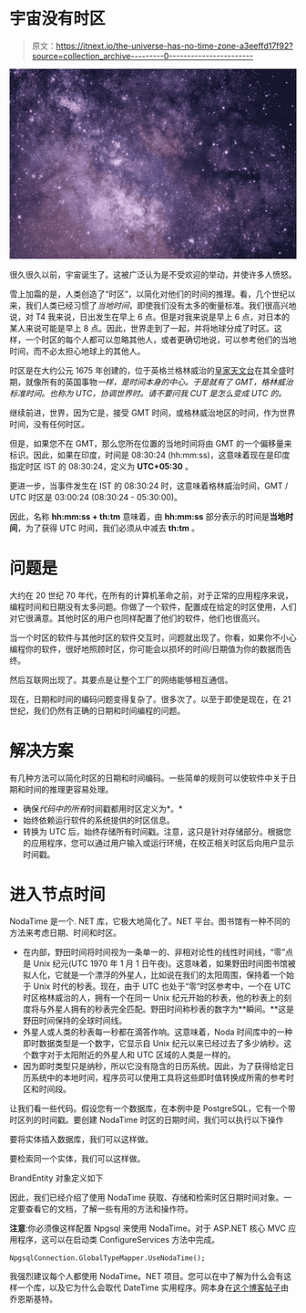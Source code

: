 # 宇宙没有时区

> 原文：<https://itnext.io/the-universe-has-no-time-zone-a3eeffd17f92?source=collection_archive---------0----------------------->

![](img/4bdc3798c819595615dd26477d6d50ed.png)

很久很久以前，宇宙诞生了。这被广泛认为是不受欢迎的举动，并使许多人愤怒。

雪上加霜的是，人类创造了“时区”，以简化对他们的时间的推理。看，几个世纪以来，我们人类已经习惯了*当地时间*，即使我们没有太多的衡量标准。我们很高兴地说，对 T4 我来说，日出发生在早上 6 点。但是对我来说是早上 6 点，对日本的某人来说可能是早上 8 点。因此，世界走到了一起，并将地球分成了时区。这样，一个时区的每个人都可以忽略其他人，或者更确切地说，可以参考他们的当地时间，而不必太担心地球上的其他人。

时区是在大约公元 1675 年创建的，位于英格兰格林威治的[皇家天文台](https://www.rmg.co.uk/royal-observatory)在其全盛时期，就像所有的英国事物*一样，是时间本身的中心。于是就有了 GMT，格林威治标准时间。也称为 UTC，协调世界时。请不要问我 CUT 是怎么变成 UTC 的。*

继续前进，世界，因为它是，接受 GMT 时间，或格林威治地区的时间，作为世界时间，没有任何时区。

但是，如果您不在 GMT，那么您所在位置的当地时间将由 GMT 的一个偏移量来标识。因此，如果在印度，时间是 08:30:24 (hh:mm:ss)，这意味着现在是印度指定时区 IST 的 08:30:24，定义为 **UTC+05:30** 。

更进一步，当事件发生在 IST 的 08:30:24 时，这意味着格林威治时间，GMT / UTC 时区是 03:00:24 (08:30:24 - 05:30:00)。

因此，名称 **hh:mm:ss + th:tm** 意味着，由 **hh:mm:ss** 部分表示的时间是**当地时间**，为了获得 UTC 时间，我们必须从中减去 **th:tm** 。

# 问题是

大约在 20 世纪 70 年代，在所有的计算机革命之前，对于正常的应用程序来说，编程时间和日期没有太多问题。你做了一个软件，配置成在给定的时区使用，人们对它很满意。其他时区的用户也同样配置了他们的软件，他们也很高兴。

当一个时区的软件与其他时区的软件交互时，问题就出现了。你看，如果你不小心编程你的软件，很好地照顾时区，你可能会以损坏的时间/日期值为你的数据而告终。

然后互联网出现了。其要点是让整个工厂的网络能够相互通信。

现在，日期和时间的编码问题变得复杂了。很多次了。以至于即使是现在，在 21 世纪，我们仍然有正确的日期和时间编程的问题。

# 解决方案

有几种方法可以简化时区的日期和时间编码。一些简单的规则可以使软件中关于日期和时间的推理更容易处理。

*   确保*代码中的所有*时间戳都用时区定义为*。*
*   始终依赖运行软件的系统提供的时区信息。
*   转换为 UTC 后，始终存储所有时间戳。注意，这只是针对存储部分。根据您的应用程序，您可以通过用户输入或运行环境，在校正相关时区后向用户显示时间戳。

# 进入节点时间

NodaTime 是一个. NET 库，它极大地简化了。NET 平台。图书馆有一种不同的方法来考虑日期、时间和时区。

*   在内部，野田时间将时间视为一条单一的、非相对论性的线性时间线，“零”点是 Unix 纪元(UTC 1970 年 1 月 1 日午夜)。这意味着，如果野田时间图书馆被拟人化，它就是一个漂浮的外星人，比如说在我们的太阳周围，保持着一个始于 Unix 时代的秒表。现在，由于 UTC 也处于“零”时区参考中，一个在 UTC 时区格林威治的人，拥有一个在同一 Unix 纪元开始的秒表，他的秒表上的刻度将与外星人拥有的秒表完全匹配。野田时间称秒表的数字为**瞬间。**这是野田时间保持的全球时间线。
*   外星人或人类的秒表每一秒都在滴答作响。这意味着，Noda 时间库中的一种即时数据类型是一个数字，它显示自 Unix 纪元以来已经过去了多少纳秒。这个数字对于太阳附近的外星人和 UTC 区域的人类是一样的。
*   因为即时类型只是纳秒，所以它没有隐含的日历系统。因此，为了获得给定日历系统中的本地时间，程序员可以使用工具将这些即时值转换成所需的参考时区和时间段。

让我们看一些代码。假设您有一个数据库，在本例中是 PostgreSQL，它有一个带时区列的时间戳。要创建 NodaTime 时区的日期时间，我们可以执行以下操作

要将实体插入数据库，我们可以这样做。

要检索同一个实体，我们可以这样做。

BrandEntity 对象定义如下

因此，我们已经介绍了使用 NodaTime 获取、存储和检索时区日期时间对象。一定要查看它的文档，了解一些有用的方法和操作符。

**注意**:你必须像这样配置 Npgsql 来使用 NodaTime。对于 ASP.NET 核心 MVC 应用程序，这可以在启动类 ConfigureServices 方法中完成。

```
NpgsqlConnection.GlobalTypeMapper.UseNodaTime();
```

我强烈建议每个人都使用 NodaTime。NET 项目。您可以在中了解为什么会有这样一个库，以及它为什么会取代 DateTime 实用程序。网本身在[这个博客帖子](https://blog.nodatime.org/2011/08/what-wrong-with-datetime-anyway.html)由乔恩斯基特。
